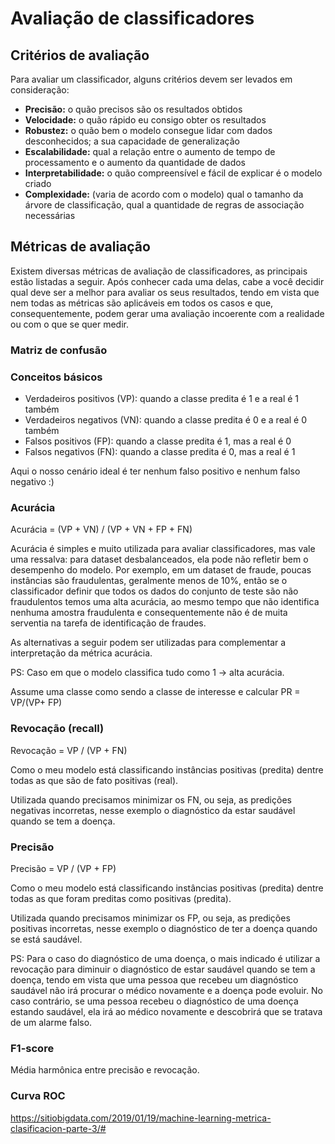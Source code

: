 # Avaliação de classificadores

## Critérios de avaliação
Para avaliar um classificador, alguns critérios devem ser levados em consideração:
- **Precisão:** o quão precisos são os resultados obtidos
- **Velocidade:** o quão rápido eu consigo obter os resultados
- **Robustez:** o quão bem o modelo consegue lidar com dados desconhecidos; a sua capacidade de generalização
- **Escalabilidade:** qual a relação entre o aumento de tempo de processamento e o aumento da quantidade de dados
- **Interpretabilidade:** o quão compreensível e fácil de explicar é o modelo criado
- **Complexidade:** (varia de acordo com o modelo) qual o tamanho da árvore de classificação, qual a quantidade de regras de associação necessárias

## Métricas de avaliação
Existem diversas métricas de avaliação de classificadores, as principais estão listadas a seguir. Após conhecer cada uma delas, cabe a você decidir qual deve ser a melhor para avaliar os seus resultados, tendo em vista que nem todas as métricas são aplicáveis em todos os casos e que, consequentemente, podem gerar uma avaliação incoerente com a realidade ou com o que se quer medir.

### Matriz de confusão

### Conceitos básicos
- Verdadeiros positivos (VP): quando a classe predita é 1 e a real é 1 também
- Verdadeiros negativos (VN): quando a classe predita é 0 e a real é 0 também
- Falsos positivos (FP): quando a classe predita é 1, mas a real é 0
- Falsos negativos (FN): quando a classe predita é 0, mas a real é 1

Aqui o nosso cenário ideal é ter nenhum falso positivo e nenhum falso negativo :)

### Acurácia

Acurácia = (VP + VN) / (VP + VN + FP + FN)

Acurácia é simples e muito utilizada para avaliar classificadores, mas vale uma ressalva: para dataset desbalanceados, ela pode não refletir bem o desempenho do modelo. Por exemplo, em um dataset de fraude, poucas instâncias são fraudulentas, geralmente menos de 10%, então se o classificador definir que todos os dados do conjunto de teste são não fraudulentos temos uma alta acurácia, ao mesmo tempo que não identifica nenhuma amostra fraudulenta e consequentemente não é de muita serventia na tarefa de identificação de fraudes. 

As alternativas a seguir podem ser utilizadas para complementar a interpretação da métrica acurácia.

PS: Caso em que o modelo classifica tudo como 1 -> alta acurácia.

Assume uma classe como sendo a classe de interesse e calcular PR = VP/(VP+ FP)

### Revocação (recall)

Revocação = VP / (VP + FN)

Como o meu modelo está classificando instâncias positivas (predita) dentre todas as que são de fato positivas (real).

Utilizada quando precisamos minimizar os FN, ou seja, as predições negativas incorretas, nesse exemplo o diagnóstico da estar saudável quando se tem a doença.

### Precisão

Precisão = VP / (VP + FP)

Como o meu modelo está classificando instâncias positivas (predita) dentre todas as que foram preditas como positivas (predita).

Utilizada quando precisamos minimizar os FP, ou seja, as predições positivas incorretas, nesse exemplo o diagnóstico de ter a doença quando se está saudável.

PS: Para o caso do diagnóstico de uma doença, o mais indicado é utilizar a revocação para diminuir o diagnóstico de estar saudável quando se tem a doença, tendo em vista que uma pessoa que recebeu um diagnóstico saudável não irá procurar o médico novamente e a doença pode evoluir. No caso contrário, se uma pessoa recebeu o diagnóstico de uma doença estando saudável, ela irá ao médico novamente e descobrirá que se tratava de um alarme falso.

### F1-score
Média harmônica entre precisão e revocação.

### Curva ROC

https://sitiobigdata.com/2019/01/19/machine-learning-metrica-clasificacion-parte-3/#
